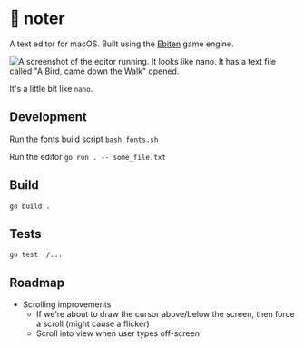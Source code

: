 # 📝 noter

A text editor for macOS. Built using the [Ebiten](https://github.com/hajimehoshi/ebiten) game engine.

![A screenshot of the editor running. It looks like nano. It has a text file called "A Bird, came down the Walk" opened.](https://github.com/healeycodes/noter/blob/main/preview.png)

It's a little bit like `nano`.

## Development

Run the fonts build script `bash fonts.sh`

Run the editor `go run . -- some_file.txt`

## Build

`go build .`

## Tests

`go test ./...`

## Roadmap

- Scrolling improvements
  - If we're about to draw the cursor above/below the screen, then force a scroll (might cause a flicker)
  - Scroll into view when user types off-screen
